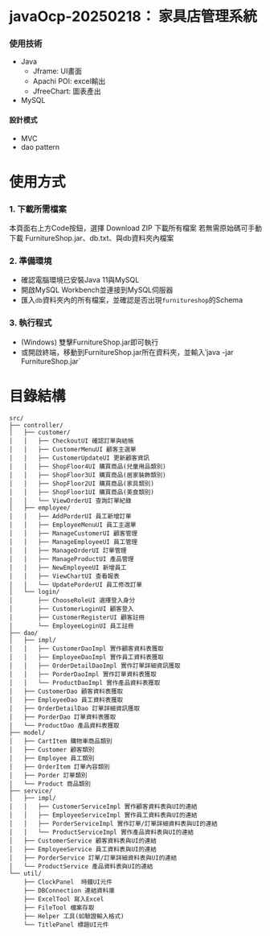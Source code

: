 # javaOcp-20250218： 家具店管理系統
### 使用技術
- Java
  - Jframe: UI畫面
  - Apachi POI: excel輸出
  - JfreeChart: 圖表產出
- MySQL
#### 設計模式
- MVC
- dao pattern
# 使用方式
### 1. 下載所需檔案
本頁面右上方Code按鈕，選擇 Download ZIP 下載所有檔案
若無需原始碼可手動下載 FurnitureShop.jar、db.txt、與db資料夾內檔案
### 2. 準備環境
- 確認電腦環境已安裝Java 11與MySQL
- 開啟MySQL Workbench並連接到MySQL伺服器
- 匯入`db`資料夾內的所有檔案，並確認是否出現`furnitureshop`的Schema
### 3. 執行程式
- (Windows) 雙擊FurnitureShop.jar即可執行
- 或開啟終端，移動到FurnitureShop.jar所在資料夾，並輸入‵java -jar FurnitureShop.jar`
# 目錄結構
```
src/
├── controller/
│   ├── customer/
│   │   ├── CheckoutUI 確認訂單與結帳
│   │   ├── CustomerMenuUI 顧客主選單
│   │   ├── CustomerUpdateUI 更新顧客資訊
│   │   ├── ShopFloor4UI 購買商品(兒童用品類別)
│   │   ├── ShopFloor3UI 購買商品(居家裝飾類別)
│   │   ├── ShopFloor2UI 購買商品(家具類別)
│   │   ├── ShopFloor1UI 購買商品(美食類別)
│   │   └── ViewOrderUI 查詢訂單紀錄
│   ├── employee/
│   │   ├── AddPorderUI 員工新增訂單
│   │   ├── EmployeeMenuUI 員工主選單
│   │   ├── ManageCustomerUI 顧客管理
│   │   ├── ManageEmployeeUI 員工管理
│   │   ├── ManageOrderUI 訂單管理
│   │   ├── ManageProductUI 產品管理 
│   │   ├── NewEmployeeUI 新增員工
│   │   ├── ViewChartUI 查看報表
│   │   └── UpdatePorderUI 員工修改訂單
│   └── login/
│       ├── ChooseRoleUI 選擇登入身分
│       ├── CustomerLoginUI 顧客登入
│       ├── CustomerRegisterUI 顧客註冊
│       └── EmployeeLoginUI 員工註冊
├── dao/
│   ├── impl/
│   │   ├── CustomerDaoImpl 實作顧客資料表獲取
│   │   ├── EmployeeDaoImpl 實作員工資料表獲取
│   │   ├── OrderDetailDaoImpl 實作訂單詳細資訊獲取
│   │   ├── PorderDaoImpl 實作訂單資料表獲取
│   │   └── ProductDaoImpl 實作產品資料表獲取
│   ├── CustomerDao 顧客資料表獲取
│   ├── EmployeeDao 員工資料表獲取
│   ├── OrderDetailDao 訂單詳細資訊獲取
│   ├── PorderDao 訂單資料表獲取
│   └── ProductDao 產品資料表獲取
├── model/
│   ├── CartItem 購物車商品類別
│   ├── Customer 顧客類別
│   ├── Employee 員工類別
│   ├── OrderItem 訂單內容類別
│   ├── Porder 訂單類別
│   └── Product 商品類別
├── service/
│   ├── impl/
│   │   ├── CustomerServiceImpl 實作顧客資料表與UI的連結
│   │   ├── EmployeeServiceImpl 實作員工資料表與UI的連結
│   │   ├── PorderServiceImpl 實作訂單/訂單詳細資料表與UI的連結
│   │   └── ProductServiceImpl 實作產品資料表與UI的連結
│   ├── CustomerService 顧客資料表與UI的連結
│   ├── EmployeeService 員工資料表與UI的連結
│   ├── PorderService 訂單/訂單詳細資料表與UI的連結
│   └── ProductService 產品資料表與UI的連結
└── util/
    ├── ClockPanel  時鐘UI元件
    ├── DBConnection 連結資料庫
    ├── ExcelTool 寫入Excel
    ├── FileTool 檔案存取
    ├── Helper 工具(如驗證輸入格式)
    └── TitlePanel 標題UI元件
```
